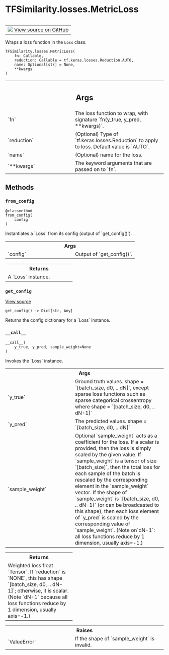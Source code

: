 # TFSimilarity.losses.MetricLoss
<!-- Insert buttons and diff -->
<table class="tfo-notebook-buttons tfo-api nocontent" align="left">
<td>
  <a target="_blank" href="https://github.com/tensorflow/similarity/blob/main/tensorflow_similarity/losses/metric_loss.py#L23-L70">
    <img src="https://www.tensorflow.org/images/GitHub-Mark-32px.png" />
    View source on GitHub
  </a>
</td>
</table>

Wraps a loss function in the `Loss` class.
<pre class="devsite-click-to-copy prettyprint lang-py tfo-signature-link">
<code>TFSimilarity.losses.MetricLoss(
    fn: Callable,
    reduction: Callable = tf.keras.losses.Reduction.AUTO,
    name: Optional[str] = None,
    **kwargs
)
</code></pre>

<!-- Placeholder for "Used in" -->

<!-- Tabular view -->
 <table class="responsive fixed orange">
<colgroup><col width="214px"><col></colgroup>
<tr><th colspan="2"><h2 class="add-link">Args</h2></th></tr>
<tr>
<td>
`fn`
</td>
<td>
The loss function to wrap, with signature `fn(y_true, y_pred,
**kwargs)`.
</td>
</tr><tr>
<td>
`reduction`
</td>
<td>
(Optional) Type of `tf.keras.losses.Reduction` to apply to
loss. Default value is `AUTO`.
</td>
</tr><tr>
<td>
`name`
</td>
<td>
(Optional) name for the loss.
</td>
</tr><tr>
<td>
`**kwargs`
</td>
<td>
The keyword arguments that are passed on to `fn`.
</td>
</tr>
</table>

## Methods
<h3 id="from_config"><code>from_config</code></h3>
<pre class="devsite-click-to-copy prettyprint lang-py tfo-signature-link">
<code>@classmethod</code>
<code>from_config(
    config
)
</code></pre>
Instantiates a `Loss` from its config (output of `get_config()`).

<!-- Tabular view -->
 <table class="responsive fixed orange">
<colgroup><col width="214px"><col></colgroup>
<tr><th colspan="2">Args</th></tr>
<tr>
<td>
`config`
</td>
<td>
Output of `get_config()`.
</td>
</tr>
</table>

<!-- Tabular view -->
 <table class="responsive fixed orange">
<colgroup><col width="214px"><col></colgroup>
<tr><th colspan="2">Returns</th></tr>
<tr class="alt">
<td colspan="2">
A `Loss` instance.
</td>
</tr>
</table>

<h3 id="get_config"><code>get_config</code></h3>
<a target="_blank" href="https://github.com/tensorflow/similarity/blob/main/tensorflow_similarity/losses/metric_loss.py#L57-L70">View source</a>
<pre class="devsite-click-to-copy prettyprint lang-py tfo-signature-link">
<code>get_config() -> Dict[str, Any]
</code></pre>
Returns the config dictionary for a `Loss` instance.

<h3 id="__call__"><code>__call__</code></h3>
<pre class="devsite-click-to-copy prettyprint lang-py tfo-signature-link">
<code>__call__(
    y_true, y_pred, sample_weight=None
)
</code></pre>
Invokes the `Loss` instance.

<!-- Tabular view -->
 <table class="responsive fixed orange">
<colgroup><col width="214px"><col></colgroup>
<tr><th colspan="2">Args</th></tr>
<tr>
<td>
`y_true`
</td>
<td>
Ground truth values. shape = `[batch_size, d0, .. dN]`, except
sparse loss functions such as sparse categorical crossentropy where
shape = `[batch_size, d0, .. dN-1]`
</td>
</tr><tr>
<td>
`y_pred`
</td>
<td>
The predicted values. shape = `[batch_size, d0, .. dN]`
</td>
</tr><tr>
<td>
`sample_weight`
</td>
<td>
Optional `sample_weight` acts as a coefficient for the
loss. If a scalar is provided, then the loss is simply scaled by the
given value. If `sample_weight` is a tensor of size `[batch_size]`, then
the total loss for each sample of the batch is rescaled by the
corresponding element in the `sample_weight` vector. If the shape of
`sample_weight` is `[batch_size, d0, .. dN-1]` (or can be broadcasted to
this shape), then each loss element of `y_pred` is scaled
by the corresponding value of `sample_weight`. (Note on`dN-1`: all loss
  functions reduce by 1 dimension, usually axis=-1.)
</td>
</tr>
</table>

<!-- Tabular view -->
 <table class="responsive fixed orange">
<colgroup><col width="214px"><col></colgroup>
<tr><th colspan="2">Returns</th></tr>
<tr class="alt">
<td colspan="2">
Weighted loss float `Tensor`. If `reduction` is `NONE`, this has
shape `[batch_size, d0, .. dN-1]`; otherwise, it is scalar. (Note `dN-1`
because all loss functions reduce by 1 dimension, usually axis=-1.)
</td>
</tr>
</table>

<!-- Tabular view -->
 <table class="responsive fixed orange">
<colgroup><col width="214px"><col></colgroup>
<tr><th colspan="2">Raises</th></tr>
<tr>
<td>
`ValueError`
</td>
<td>
If the shape of `sample_weight` is invalid.
</td>
</tr>
</table>


